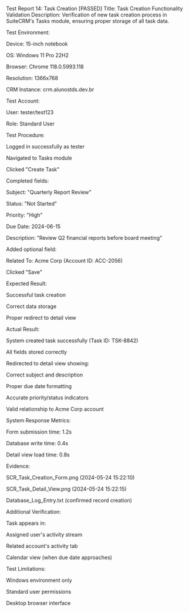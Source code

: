 Test Report 14: Task Creation [PASSED]
Title: Task Creation Functionality Validation
Description:
Verification of new task creation process in SuiteCRM's Tasks module, ensuring proper storage of all task data.

Test Environment:

Device: 15-inch notebook

OS: Windows 11 Pro 22H2

Browser: Chrome 118.0.5993.118

Resolution: 1366x768

CRM Instance: crm.alunostds.dev.br

Test Account:

User: tester/test123

Role: Standard User

Test Procedure:

Logged in successfully as tester

Navigated to Tasks module

Clicked "Create Task"

Completed fields:

Subject: "Quarterly Report Review"

Status: "Not Started"

Priority: "High"

Due Date: 2024-06-15

Description: "Review Q2 financial reports before board meeting"

Added optional field:

Related To: Acme Corp (Account ID: ACC-2056)

Clicked "Save"

Expected Result:

Successful task creation

Correct data storage

Proper redirect to detail view

Actual Result:

System created task successfully (Task ID: TSK-8842)

All fields stored correctly

Redirected to detail view showing:

Correct subject and description

Proper due date formatting

Accurate priority/status indicators

Valid relationship to Acme Corp account

System Response Metrics:

Form submission time: 1.2s

Database write time: 0.4s

Detail view load time: 0.8s

Evidence:

SCR_Task_Creation_Form.png (2024-05-24 15:22:10)

SCR_Task_Detail_View.png (2024-05-24 15:22:15)

Database_Log_Entry.txt (confirmed record creation)

Additional Verification:

Task appears in:

Assigned user's activity stream

Related account's activity tab

Calendar view (when due date approaches)

Test Limitations:

Windows environment only

Standard user permissions

Desktop browser interface

